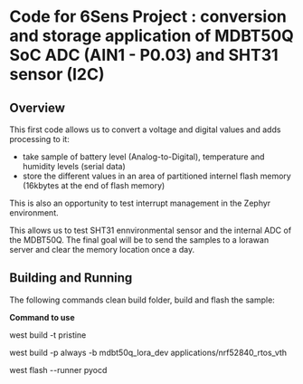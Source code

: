# Code for 6Sens Project : conversion and storage application of MDBT50Q SoC ADC (AIN1 - P0.03) and SHT31 sensor (I2C)

## Overview
This first code allows us to convert a voltage and digital values and adds processing to it:

 - take sample of battery level (Analog-to-Digital), temperature and humidity levels (serial data)
 - store the different values in an area of partitioned internel flash memory (16kbytes at the end of flash memory)

This is also an opportunity to test interrupt management in the Zephyr environment.

This allows us to test SHT31 ennvironmental sensor and the internal ADC of the MDBT50Q. The final goal will be to send the samples to a lorawan server and clear the memory location once a day.

## Building and Running
The following commands clean build folder, build and flash the sample:

**Command to use**

west build -t pristine

west build -p always -b mdbt50q_lora_dev applications/nrf52840_rtos_vth

west flash --runner pyocd
